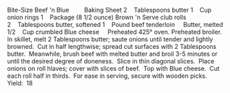 Bite-Size Beef 'n Blue
 
 
    Baking Sheet
2    Tablespoons butter
1    Cup onion rings
1    Package (8 1/2 ounce) Brown 'n Serve club rolls
2    Tablespoons butter, softened
1    Pound beef tenderloin
    Butter, melted
1/2    Cup crumbled Blue cheese
 
 
Preheated 425° oven.
Preheated broiler.
In skillet, melt 2 Tablespoons butter; saute onions until tender and lightly browned.  Cut in half lengthwise; spread cut surfaces with 2 Tablespoons butter.  Meanwhile, brush beef with melted butter and broil 3-5 minutes or until the desired degree of doneness.  Slice in thin diagonal slices.  Place onions on roll hlaves; cover with slices of beef.  Top with Blue cheese.  Cut each roll half in thirds.  For ease in serving, secure with wooden picks.
 
Yield:  18
